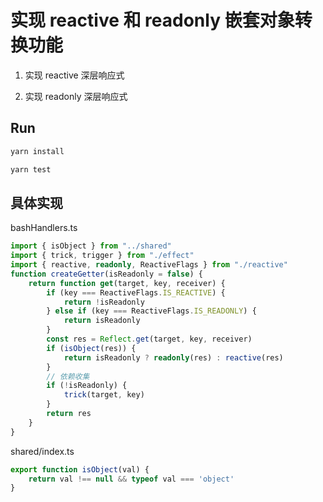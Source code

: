 # 实现 reactive 和 readonly 嵌套对象转换功能

1. 实现 reactive 深层响应式

1. 实现 readonly 深层响应式


## Run

```bash
yarn install
```

```bash
yarn test
```

## 具体实现

bashHandlers.ts
```ts
import { isObject } from "../shared"
import { trick, trigger } from "./effect"
import { reactive, readonly, ReactiveFlags } from "./reactive"
function createGetter(isReadonly = false) {
    return function get(target, key, receiver) {
        if (key === ReactiveFlags.IS_REACTIVE) {
            return !isReadonly
        } else if (key === ReactiveFlags.IS_READONLY) {
            return isReadonly
        }
        const res = Reflect.get(target, key, receiver)
        if (isObject(res)) {
            return isReadonly ? readonly(res) : reactive(res)
        }
        // 依赖收集
        if (!isReadonly) {
            trick(target, key)
        }
        return res
    }
}
```


shared/index.ts
```ts
export function isObject(val) {
    return val !== null && typeof val === 'object'
}
```


